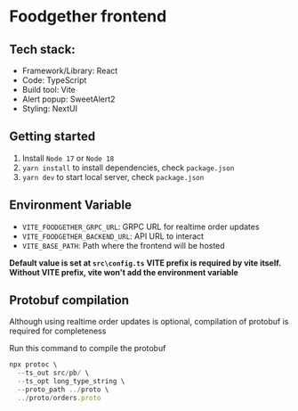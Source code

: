 # Foodgether frontend

## Tech stack:

- Framework/Library: React
- Code: TypeScript
- Build tool: Vite
- Alert popup: SweetAlert2
- Styling: NextUI

## Getting started

1. Install `Node 17` or `Node 18`
2. `yarn install` to install dependencies, check `package.json`
3. `yarn dev` to start local server, check `package.json`

## Environment Variable

- `VITE_FOODGETHER_GRPC_URL`: GRPC URL for realtime order updates
- `VITE_FOODGETHER_BACKEND_URL`: API URL to interact
- `VITE_BASE_PATH`: Path where the frontend will be hosted

**Default value is set at `src\config.ts`**
**VITE prefix is required by vite itself. Without VITE prefix, vite won't add the environment variable**

## Protobuf compilation

Although using realtime order updates is optional, compilation of protobuf is required for completeness

Run this command to compile the protobuf
```javascript
npx protoc \
  --ts_out src/pb/ \
  --ts_opt long_type_string \
  --proto_path ../proto \
  ../proto/orders.proto 
```